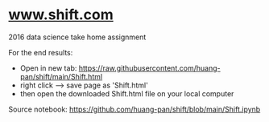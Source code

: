 # www.shift.com

2016 data science take home assignment

For the end results:

- Open in new tab: https://raw.githubusercontent.com/huang-pan/shift/main/Shift.html
- right click --> save page as 'Shift.html'
- then open the downloaded Shift.html file on your local computer

Source notebook: https://github.com/huang-pan/shift/blob/main/Shift.ipynb